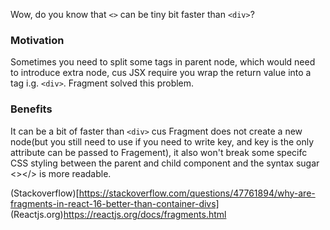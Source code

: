 Wow, do you know that ```<>``` can be tiny bit faster than ```<div>```?


### Motivation

Sometimes you need to split some tags in parent node, which would need to introduce extra node,
cus JSX require you wrap the return value into a tag i.g. ```<div>```. Fragment solved this problem. 
 
### Benefits
It can be a bit of faster than ```<div>``` cus Fragment does not create a new node(but you still need to use <Fragment> if you need to write key, and key is the only attribute can be passed to Fragement), 
it also won't break some specifc CSS styling between the parent and child component and the syntax sugar <></> is more readable.
  
  
  
  (Stackoverflow)[https://stackoverflow.com/questions/47761894/why-are-fragments-in-react-16-better-than-container-divs]
  (Reactjs.org)https://reactjs.org/docs/fragments.html
